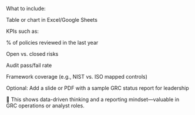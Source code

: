 What to include:

Table or chart in Excel/Google Sheets

KPIs such as:

% of policies reviewed in the last year

Open vs. closed risks

Audit pass/fail rate

Framework coverage (e.g., NIST vs. ISO mapped controls)

Optional: Add a slide or PDF with a sample GRC status report for leadership

🎯 This shows data-driven thinking and a reporting mindset—valuable in GRC operations or analyst roles.
